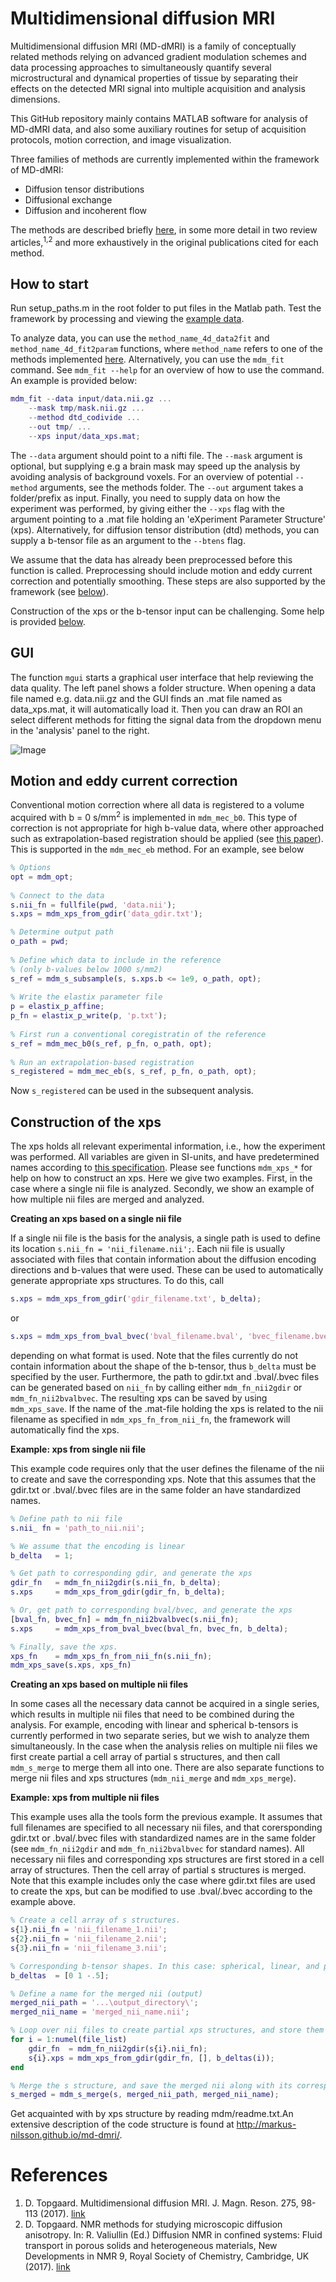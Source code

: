 # Multidimensional diffusion MRI 

Multidimensional diffusion MRI (MD-dMRI) is a family of conceptually related methods relying on advanced gradient modulation schemes and data processing approaches to simultaneously quantify several microstructural and dynamical properties of tissue by separating their effects on the detected MRI signal into multiple acquisition and analysis dimensions.

This GitHub repository mainly contains MATLAB software for analysis of MD-dMRI data, and also some auxiliary routines for setup of acquisition protocols, motion correction, and image visualization.

Three families of methods are currently implemented within the framework of MD-dMRI:
* Diffusion tensor distributions
* Diffusional exchange
* Diffusion and incoherent flow

The methods are described briefly [here](methods/README.md), in some more detail in two review articles,<sup>1,2</sup> and more exhaustively in the original publications cited for each method.

## How to start

Run setup_paths.m in the root folder to put files in the Matlab path. Test the framework by processing and viewing the [example data](https://github.com/daniel-topgaard/md-dmri-data).

To analyze data, you can use the `method_name_4d_data2fit` and `method_name_4d_fit2param` functions, where `method_name` refers to one of the methods implemented [here](methods). Alternatively, you can use the `mdm_fit` command. See `mdm_fit --help` for an overview of how to use the command. An example is provided below: 

```matlab
mdm_fit --data input/data.nii.gz ...
    --mask tmp/mask.nii.gz ...
    --method dtd_codivide ...
    --out tmp/ ...
    --xps input/data_xps.mat;
```

The `--data` argument should point to a nifti file. The `--mask` argument is optional, but supplying e.g a brain mask may speed up the analysis by avoiding analysis of background voxels. For an overview of potential `--method` arguments, see the methods folder. The `--out` argument takes a folder/prefix as input. Finally, you need to supply data on how the experiment was performed, by giving either the `--xps` flag with the argument pointing to a .mat file holding an 'eXperiment Parameter Structure' (xps). Alternatively, for diffusion tensor distribution (dtd) methods, you can supply a b-tensor file as an argument to the `--btens` flag. 

We assume that the data has already been preprocessed before this function is called. Preprocessing should include motion and eddy current correction and potentially smoothing. These steps are also supported by the framework (see [below](#motion-and-eddy-current-correction)).

Construction of the xps or the b-tensor input can be challenging. Some help is provided [below](#construction-of-the-xps).

## GUI
The function `mgui` starts a graphical user interface that help reviewing the data quality. The left panel shows a folder structure. When opening a data file named e.g. data.nii.gz and the GUI finds an .mat file named as data_xps.mat, it will automatically load it. Then you can draw an ROI an select different methods for fitting the signal data from the dropdown menu in the 'analysis' panel to the right. 

![Image](http://markus-nilsson.github.io/md-dmri/mgui.png)

## Motion and eddy current correction

Conventional motion correction where all data is registered to a volume acquired with b = 0 s/mm<sup>2</sup> is implemented in `mdm_mec_b0`. This type of correction is not appropriate for high b-value data, where other approached such as extrapolation-based registration should be applied (see [this paper](http://journals.plos.org/plosone/article?id=10.1371/journal.pone.0141825)). This is supported in the `mdm_mec_eb` method. For an example, see below

```matlab
% Options
opt = mdm_opt;
 
% Connect to the data
s.nii_fn = fullfile(pwd, 'data.nii');
s.xps = mdm_xps_from_gdir('data_gdir.txt');

% Determine output path
o_path = pwd;
 
% Define which data to include in the reference 
% (only b-values below 1000 s/mm2)
s_ref = mdm_s_subsample(s, s.xps.b <= 1e9, o_path, opt); 
 
% Write the elastix parameter file
p = elastix_p_affine;
p_fn = elastix_p_write(p, 'p.txt');
 
% First run a conventional coregistratin of the reference
s_ref = mdm_mec_b0(s_ref, p_fn, o_path, opt);
 
% Run an extrapolation-based registration
s_registered = mdm_mec_eb(s, s_ref, p_fn, o_path, opt);
```

Now `s_registered` can be used in the subsequent analysis.

## Construction of the xps
The xps holds all relevant experimental information, i.e., how the experiment was performed. All variables are given in SI-units, and have predetermined names according to [this specification](mdm/readme.txt). Please see functions `mdm_xps_*` for help on how to construct an xps. Here we give two examples. First, in the case where a single nii file is analyzed. Secondly, we show an example of how multiple nii files are merged and analyzed.

**Creating an xps based on a single nii file**

If a single nii file is the basis for the analysis, a single path is used to define its location `s.nii_fn = 'nii_filename.nii';`. Each nii file is usually associated with files that contain information about the diffusion encoding directions and b-values that were used. These can be used to automatically generate appropriate xps structures. To do this, call

```matlab 
s.xps = mdm_xps_from_gdir('gdir_filename.txt', b_delta);
``` 
or 

```matlab
s.xps = mdm_xps_from_bval_bvec('bval_filename.bval', 'bvec_filename.bvec', b_delta);
```

depending on what format is used. Note that the files currently do not contain information about the shape of the b-tensor, thus `b_delta` must be specified by the user. Furthermore, the path to gdir.txt and .bval/.bvec files can be generated based on `nii_fn` by calling either `mdm_fn_nii2gdir` or `mdm_fn_nii2bvalbvec`. The resulting xps can be saved by using `mdm_xps_save`. If the name of the .mat-file holding the xps is related to the nii filename as specified in `mdm_xps_fn_from_nii_fn`, the framework will automatically find the xps. 

**Example: xps from single nii file**

This example code requires only that the user defines the filename of the nii to create and save the corresponding xps. Note that this assumes that the gdir.txt or .bval/.bvec files are in the same folder an have standardized names.

```matlab
% Define path to nii file 
s.nii_ fn = 'path_to_nii.nii';

% We assume that the encoding is linear
b_delta   = 1;

% Get path to corresponding gdir, and generate the xps
gdir_fn   = mdm_fn_nii2gdir(s.nii_fn, b_delta);
s.xps     = mdm_xps_from_gdir(gdir_fn, b_delta);

% Or, get path to corresponding bval/bvec, and generate the xps
[bval_fn, bvec_fn] = mdm_fn_nii2bvalbvec(s.nii_fn);
s.xps     = mdm_xps_from_bval_bvec(bval_fn, bvec_fn, b_delta);

% Finally, save the xps.
xps_fn    = mdm_xps_fn_from_nii_fn(s.nii_fn);
mdm_xps_save(s.xps, xps_fn)
```


**Creating an xps based on multiple nii files**

In some cases all the necessary data cannot be acquired in a single series, which results in multiple nii files that need to be combined during the analysis. For example, encoding with linear and spherical b-tensors is currently performed in two separate series, but we wish to analyze them simultaneously. In the case when the analysis relies on multiple nii files we first create partial a cell array of partial s structures, and then call `mdm_s_merge` to merge them all into one. There are also separate functions to merge nii files and xps structures (`mdm_nii_merge` and `mdm_xps_merge`).

**Example: xps from multiple nii files**

This example uses alla the tools form the previous example. It assumes that full filenames are specified to all necessary nii files, and that corersponding gdir.txt or .bval/.bvec files with standardized names are in the same folder (see `mdm_fn_nii2gdir` and `mdm_fn_nii2bvalbvec` for standard names). All necessary nii files and corresponding xps structures are first stored in a cell array of structures. Then the cell array of partial s structures is merged. Note that this example includes only the case where gdir.txt files are used to create the xps, but can be modified to use .bval/.bvec according to the example above.

```matlab
% Create a cell array of s structures.
s{1}.nii_fn = 'nii_filename_1.nii';
s{2}.nii_fn = 'nii_filename_2.nii';
s{3}.nii_fn = 'nii_filename_3.nii';

% Corresponding b-tensor shapes. In this case: spherical, linear, and planar.
b_deltas  = [0 1 -.5];

% Define a name for the merged nii (output)
merged_nii_path = '...\output_directory\';
merged_nii_name = 'merged_nii_name.nii';

% Loop over nii files to create partial xps structures, and store them in the cell array.
for i = 1:numel(file_list)
	gdir_fn  = mdm_fn_nii2gdir(s{i}.nii_fn);
    s{i}.xps = mdm_xps_from_gdir(gdir_fn, [], b_deltas(i));
end

% Merge the s structure, and save the merged nii along with its corresponding xps.mat file.
s_merged = mdm_s_merge(s, merged_nii_path, merged_nii_name);

```

Get acquainted with by xps structure by reading mdm/readme.txt.An extensive description of the code structure is found at http://markus-nilsson.github.io/md-dmri/.  


# References
1. D. Topgaard. Multidimensional diffusion MRI. J. Magn. Reson. 275, 98-113 (2017). [link](http://dx.doi.org/10.1016/j.jmr.2016.12.007)
2. D. Topgaard. NMR methods for studying microscopic diffusion anisotropy. In: R. Valiullin (Ed.) Diffusion NMR in confined systems: Fluid transport in porous solids and heterogeneous materials, New Developments in NMR 9, Royal Society of Chemistry, Cambridge, UK (2017). [link](http://dx.doi.org/10.1039/9781782623779-00226)

